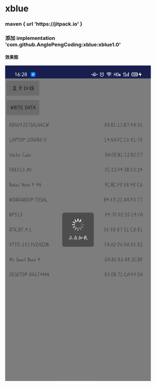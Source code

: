 # xblue

<h3> maven { url 'https://jitpack.io' }  </h3>
<h3> 添加 implementation 'com.github.AnglePengCoding:xblue:xblue1.0' </h3>

<h4>效果图</h4>

![Image text](https://github.com/AnglePengCoding/xblue/blob/main/app/device-2021-11-08-162859.png)


